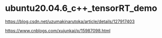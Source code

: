 # ubuntu20.04.6_c++_tensorRT_demo

https://blog.csdn.net/uzumakinarutoka/article/details/127917403

https://www.cnblogs.com/xujunkai/p/15987098.html